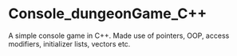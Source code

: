 # Console_dungeonGame_C++
A simple console game in C++. Made use of pointers, OOP, access modifiers, initializer lists, vectors etc.
